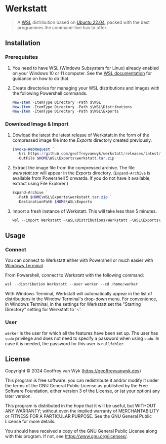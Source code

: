 # Werkstatt

> A [WSL](https://aka.ms/wsl) distribution based on
> [Ubuntu 22.04](https://ubuntu.com), packed with the best programmes the
> command-line has to offer.

## Installation

### Prerequisites

1. You need to have WSL (Windows Subsystem for Linux) already
   enabled on your Windows 10 or 11 computer. See the
   [WSL documentation](https://learn.microsoft.com/en-us/windows/wsl/install) for
   guidance on how to do that.

2. Create directories for managing your WSL distributions and images with the
   following Powershell commands.

   ```powershell
   New-Item -ItemType Directory -Path $\WSL
   New-Item -ItemType Directory -Path $\WSL\Distributions
   New-Item -ItemType Directory -Path $\WSL\Exports
   ```

### Download Image & Import

1. Dowload the latest the latest release of Werkstatt in the form of the
   compressed image file into the _Exports_ directory created previously.

   ```powershell
   Invoke-WebRequest `
     -Uri https://github.com/geoffreyvanwyk/werkstatt/releases/latest/download/werkstatt.tar.zip `
     -OutFile $HOME\WSL\Exports\werkstatt.tar.zip
   ```

2. Extract the image file from the compressed archive. The file _werkstatt.tar_
   will appear in the _Exports_ directory. (`Expand-Archive` is available from
   Powershell 5 onwards. If you do not have it available, extract using File
   Explorer.)

   ```powershell
   Expand-Archive `
     -Path $HOME\WSL\Exports\werkstatt.tar.zip `
     -DestinationPath $HOME\WSL\Exports
   ```

3. Import a fresh instance of Werkstatt. This will take less than 5 minutes.

   ```powershell
   wsl --import Werkstatt ~\WSL\Distributions\Werkstatt ~\WSL\Exports\werkstatt.tar
   ```

## Usage

### Connect

You can connect to Werkstatt either with Powershell or much easier with
[Windows Terminal](https://aka.ms/terminal).

From Powershell, connect to Werkstatt with the following command:

```powershell
wsl --distribution Werkstatt --user werker --cd /home/werker
```

With Windows Terminal, Werkstatt will automatically appear in the list of
distributions in the Window Terminal's drop-down menu. For convenience, in
Windows Terminal, in the settings for Werkstatt set the "Starting Directory"
setting for Werkstatt to '~'.

### User

`werker` is the user for which all the features have been set up. The user has
`sudo` privilege and does not need to specify a password when using `sudo`. In
case it is needed, the password for this user is `nullfehler`.

## License

Copyright &copy; 2024 Geoffrey van Wyk (https://geoffreyvanwyk.dev)

This program is free software: you can redistribute it and/or modify
it under the terms of the GNU General Public License as published by
the Free Software Foundation, either version 3 of the License, or
(at your option) any later version.

This program is distributed in the hope that it will be useful,
but WITHOUT ANY WARRANTY; without even the implied warranty of
MERCHANTABILITY or FITNESS FOR A PARTICULAR PURPOSE. See the
GNU General Public License for more details.

You should have received a copy of the GNU General Public License
along with this program. If not, see <https://www.gnu.org/licenses/>.
